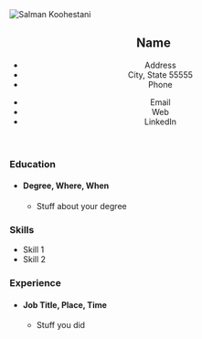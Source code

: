 <!DOCTYPE html>

<body>
	<img src="https://ssalman.com/assets/images/githubheadersalmank.png" alt="Salman Koohestani">
	<header>
		<h2>Name</h2>
		<ul id="header-left" title="mail and phone">
      <li>Address</li>
			<li>City, State 55555</li>
			<li>Phone</li>
		</ul>
		<ul id="header-right" title="web">
			<li>Email</li>
			<li>Web</li>
			<li>LinkedIn</li>
		</ul>
	</header>
	<section id="education"><h3>Education</h3>
		<ul title="education">
		<li>
			<h4>Degree, Where, When</h4>
        		<ul>
        			<li>Stuff about your degree</li>
       		</ul>
       	</li>
		</ul>
	</section>
	<section id="skills"><h3>Skills</h3>
		<ul title="skills">
			<li>Skill 1</li>
      <li>Skill 2</li>
		</ul>
	</section>
	<section id="experience"><h3>Experience</h3>
	<ul title="experience">
		<li>
			<h4>Job Title, Place, Time</h4>
			<ul>
				<li>Stuff you did</li>
			</ul>
		</li>
	</ul>
	</section>
</body>
</html>
